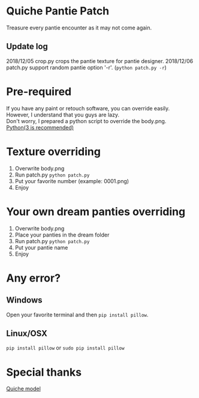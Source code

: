 # Quiche Pantie Patch
Treasure every pantie encounter as it may not come again.

## Update log
2018/12/05 crop.py crops the pantie texture for pantie designer.
2018/12/06 patch.py support random pantie option '-r'. (`python patch.py -r`)

# Pre-required
If you have any paint or retouch software, you can override easily.  
However, I understand that you guys are lazy.   
Don't worry, I prepared a python script to override the body.png.  
[Python(3 is recommended)](https://www.python.org/downloads/)

# Texture overriding
1. Overwrite body.png
2. Run patch.py `python patch.py`
3. Put your favorite number (example: 0001.png)
4. Enjoy

# Your own dream panties overriding
1. Overwrite body.png
1. Place your panties in the dream folder
2. Run patch.py `python patch.py`
3. Put your pantie name
4. Enjoy

# Any error?
## Windows
Open your favorite terminal and then `pip install pillow`.
## Linux/OSX
`pip install pillow` or `sudo pip install pillow`

# Special thanks
[Quiche model](https://booth.pm/ja/items/954376)
